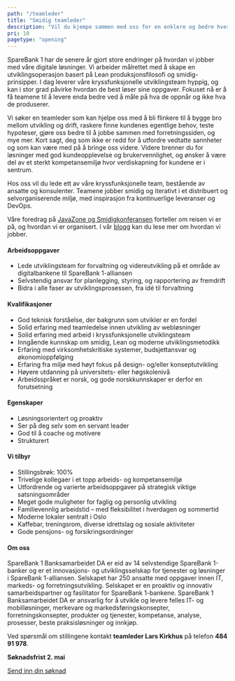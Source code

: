 ```yaml
---
path: "/teamleder"
title: "Smidig teamleder"
description: "Vil du kjempe sammen med oss for en enklere og bedre hverdagsøkonomi for folk flest?"
pri: 10
pagetype: "opening"
---
```


SpareBank 1 har de senere år gjort store endringer på hvordan vi jobber med våre digitale løsninger. Vi arbeider målrettet med å skape en utviklingsoperasjon basert på Lean produksjonsfilosofi og smidig-prinsipper. I dag leverer våre kryssfunksjonelle utviklingsteam hyppig, og kan i stor grad påvirke hvordan de best løser sine oppgaver. Fokuset nå er å få teamene til å levere enda bedre ved å måle på hva de oppnår og ikke hva de produserer.

Vi søker en teamleder som kan hjelpe oss med å bli flinkere til å bygge bro mellom utvikling og drift, raskere finne kundenes egentlige behov, teste hypoteser, gjøre oss bedre til å jobbe sammen med forretningssiden, og mye mer. Kort sagt, deg som ikke er redd for å utfordre vedtatte sannheter og som kan være med på å bringe oss videre. Videre brenner du for løsninger med god kundeopplevelse og brukervennlighet, og ønsker å være del av et sterkt kompetansemiljø hvor verdiskapning for kundene er i sentrum.

Hos oss vil du lede ett av våre kryssfunksjonelle team, bestående av ansatte og konsulenter. Teamene jobber smidig og iterativt i et distribuert og selvorganiserende miljø, med inspirasjon fra kontinuerlige leveranser og DevOps.

Våre foredrag på [JavaZone og Smidigkonferansen](https://vimeo.com/album/4257283) forteller om reisen vi er på, og hvordan vi er organisert. I vår [blogg](https://medium.com/sparebank1-digital) kan du lese mer om hvordan vi jobber.

#### Arbeidsoppgaver
* Lede utviklingsteam for forvaltning og videreutvikling på et område av digitalbankene til SpareBank 1-alliansen
* Selvstendig ansvar for planlegging, styring, og rapportering av fremdrift
* Bidra i alle faser av utviklingsprosessen, fra idé til forvaltning

#### Kvalifikasjoner
* God teknisk forståelse, der bakgrunn som utvikler er en fordel
* Solid erfaring med teamledelse innen utvikling av webløsninger
* Solid erfaring med arbeid i kryssfunksjonelle utviklingsteam
* Inngående kunnskap om smidig, Lean og moderne utviklingsmetodikk
* Erfaring med virksomhetskritiske systemer, budsjettansvar og økonomioppfølging
* Erfaring fra miljø med høyt fokus på design- og/eller konseptutvikling
* Høyere utdanning på universitets- eller høgskolenivå
* Arbeidsspråket er norsk, og gode norskkunnskaper er derfor en forutsetning


#### Egenskaper
* Løsningsorientert og proaktiv
* Ser på deg selv som en servant leader
* God til å coache og motivere
* Strukturert

#### Vi tilbyr
* Stillingsbrøk: 100%
* Trivelige kollegaer i et topp arbeids- og kompetansemiljø
* Utfordrende og varierte arbeidsoppgaver på strategisk viktige satsningsområder
* Meget gode muligheter for faglig og personlig utvikling
* Familievennlig arbeidstid – med fleksibilitet i hverdagen og sommertid
* Moderne lokaler sentralt i Oslo
* Kaffebar, treningsrom, diverse idrettslag og sosiale aktiviteter
* Gode pensjons- og forsikringsordninger

#### Om oss
SpareBank 1 Banksamarbeidet DA er eid av 14 selvstendige SpareBank 1-banker og er et innovasjons- og utviklingsselskap for tjenester og løsninger i SpareBank 1-alliansen. Selskapet har 250 ansatte med oppgaver innen IT, markeds- og forretningsutvikling. Selskapet er en proaktiv og innovativ samarbeidspartner og fasilitator for SpareBank 1-bankene.
SpareBank 1 Banksamarbeidet DA er ansvarlig for å utvikle og levere felles IT- og mobilløsninger, merkevare og markedsføringskonsepter, forretningskonsepter, produkter og tjenester, kompetanse, analyse, prosesser, beste praksisløsninger og innkjøp.

Ved spørsmål om stillingene kontakt **teamleder Lars Kirkhus** på telefon **484 91 978**.

**Søknadsfrist 2. mai**

[Send inn din søknad](https://www.webcruiter.no/WcMain/CvJobrespond1.aspx?oppdragsnr=4026322152&culture_id=NB-NO)